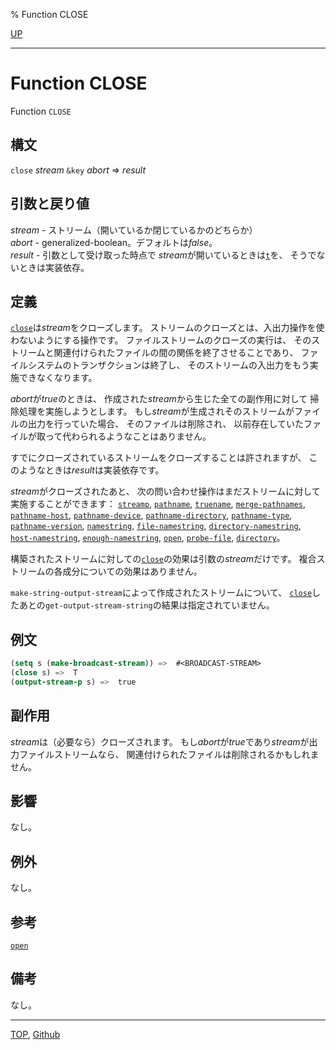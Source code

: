 % Function CLOSE

[UP](21.2.html)  

---

# Function **CLOSE**


Function `CLOSE`


## 構文

`close` *stream* `&key` *abort* => *result*


## 引数と戻り値

*stream* - ストリーム（開いているか閉じているかのどちらか）  
*abort* - generalized-boolean。デフォルトは*false*。  
*result* - 引数として受け取った時点で
*stream*が開いているときは[`t`](5.3.t-variable.html)を、
そうでないときは実装依存。


## 定義

[`close`](21.2.close.html)は*stream*をクローズします。
ストリームのクローズとは、入出力操作を使わないようにする操作です。
ファイルストリームのクローズの実行は、
そのストリームと関連付けられたファイルの間の関係を終了させることであり、
ファイルシステムのトランザクションは終了し、
そのストリームの入出力をもう実施できなくなります。

*abort*が*true*のときは、
作成された*stream*から生じた全ての副作用に対して
掃除処理を実施しようとします。
もし*stream*が生成されそのストリームがファイルの出力を行っていた場合、
そのファイルは削除され、
以前存在していたファイルが取って代わられるようなことはありません。

すでにクローズされているストリームをクローズすることは許されますが、
このようなときは*result*は実装依存です。

*stream*がクローズされたあと、
次の問い合わせ操作はまだストリームに対して実施することができます：
[`streamp`](21.2.streamp.html),
[`pathname`](19.4.pathname-function.html),
[`truename`](20.2.truename.html),
[`merge-pathnames`](19.4.merge-pathnames.html),
[`pathname-host`](19.4.pathname-host.html),
[`pathname-device`](19.4.pathname-host.html),
[`pathname-directory`](19.4.pathname-host.html),
[`pathname-type`](19.4.pathname-host.html),
[`pathname-version`](19.4.pathname-host.html),
[`namestring`](19.4.namestring.html),
[`file-namestring`](19.4.namestring.html),
[`directory-namestring`](19.4.namestring.html),
[`host-namestring`](19.4.namestring.html),
[`enough-namestring`](19.4.namestring.html),
[`open`](21.2.open.html),
[`probe-file`](20.2.probe-file.html),
[`directory`](20.2.directory.html)。

構築されたストリームに対しての[`close`](21.2.close.html)の効果は引数の*stream*だけです。
複合ストリームの各成分についての効果はありません。

`make-string-output-stream`によって作成されたストリームについて、
[`close`](21.2.close.html)したあとの`get-output-stream-string`の結果は指定されていません。


## 例文

```lisp
(setq s (make-broadcast-stream)) =>  #<BROADCAST-STREAM>
(close s) =>  T
(output-stream-p s) =>  true
```


## 副作用

*stream*は（必要なら）クローズされます。
もし*abort*が*true*であり*stream*が出力ファイルストリームなら、
関連付けられたファイルは削除されるかもしれません。


## 影響

なし。


## 例外

なし。


## 参考

[`open`](21.2.open.html)


## 備考

なし。


---
[TOP](index.html),  [Github](https://github.com/nptcl/npt-japanese)

